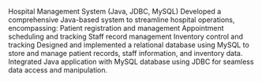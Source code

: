 Hospital Management System (Java, JDBC, MySQL)
Developed a comprehensive Java-based system to streamline hospital operations, encompassing:
Patient registration and management
Appointment scheduling and tracking
Staff record management
Inventory control and tracking
Designed and implemented a relational database using MySQL to store and manage patient records, staff information, and inventory data.
Integrated Java application with MySQL database using JDBC for seamless data access and manipulation.
